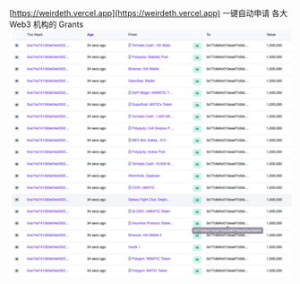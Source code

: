 [https://weirdeth.vercel.app](https://weirdeth.vercel.app)
一键自动申请 各大 Web3 机构的 Grants
![](./img/img.png)
